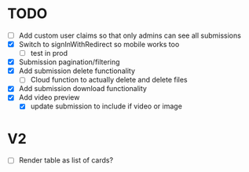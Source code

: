# TODO

- [ ] Add custom user claims so that only admins can see all submissions
- [x] Switch to signInWithRedirect so mobile works too
  - [ ] test in prod
- [x] Submission pagination/filtering
- [x] Add submission delete functionality
  - [ ] Cloud function to actually delete and delete files
- [x] Add submission download functionality
- [x] Add video preview
  - [x] update submission to include if video or image

# V2
- [ ] Render table as list of cards?
